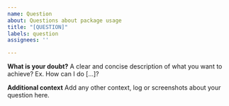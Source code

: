 ```yaml
---
name: Question
about: Questions about package usage
title: "[QUESTION]"
labels: question
assignees: ''

---
```


<!--Please note that this is an open source project. I don't expect you to pay me to use it but take this into consideration before requiring an urgent fix and/or response-->

**What is your doubt?**
A clear and concise description of what you want to achieve? Ex. How can I do [...]?

**Additional context**
Add any other context, log or screenshots about your question here.
